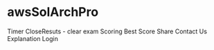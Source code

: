 # awsSolArchPro


Timer
CloseResuts - clear exam
Scoring
Best Score
Share
Contact Us
Explanation
Login

